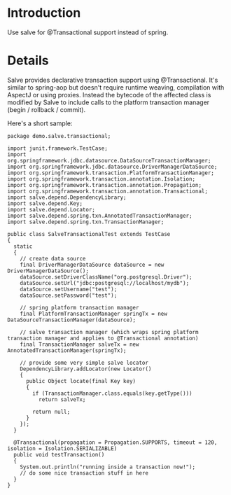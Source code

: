 # Introduction #

Use salve for @Transactional support instead of spring.

# Details #

Salve provides declarative transaction support using @Transactional. It's similar to spring-aop but doesn't require runtime weaving, compilation with AspectJ or using proxies. Instead the bytecode of the affected class is modified by Salve to include calls to the platform transaction manager (begin / rollback / commit).

Here's a short sample:


```
package demo.salve.transactional;

import junit.framework.TestCase;
import org.springframework.jdbc.datasource.DataSourceTransactionManager;
import org.springframework.jdbc.datasource.DriverManagerDataSource;
import org.springframework.transaction.PlatformTransactionManager;
import org.springframework.transaction.annotation.Isolation;
import org.springframework.transaction.annotation.Propagation;
import org.springframework.transaction.annotation.Transactional;
import salve.depend.DependencyLibrary;
import salve.depend.Key;
import salve.depend.Locator;
import salve.depend.spring.txn.AnnotatedTransactionManager;
import salve.depend.spring.txn.TransactionManager;

public class SalveTransactionalTest extends TestCase
{
  static
  {
    // create data source
    final DriverManagerDataSource dataSource = new DriverManagerDataSource();
    dataSource.setDriverClassName("org.postgresql.Driver");
    dataSource.setUrl("jdbc:postgresql://localhost/mydb");
    dataSource.setUsername("test");
    dataSource.setPassword("test");

    // spring platform transaction manager
    final PlatformTransactionManager springTx = new DataSourceTransactionManager(dataSource);

    // salve transaction manager (which wraps spring platform transaction manager and applies to @Transactional annotation)
    final TransactionManager salveTx = new AnnotatedTransactionManager(springTx);

    // provide some very simple salve locator
    DependencyLibrary.addLocator(new Locator()
    {
      public Object locate(final Key key)
      {
        if (TransactionManager.class.equals(key.getType()))
          return salveTx;

        return null;
      }
    });
  }

  @Transactional(propagation = Propagation.SUPPORTS, timeout = 120, isolation = Isolation.SERIALIZABLE)
  public void testTransaction()
  {
    System.out.println("running inside a transaction now!");
    // do some nice transaction stuff in here
  }
}

```